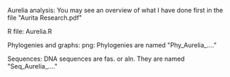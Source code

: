 Aurelia analysis: You may see an overview of what I have done first in the file "Aurita Research.pdf"

R file: Aurelia.R

Phylogenies and graphs: png: Phylogenies are named "Phy_Aurelia_...."

Sequences: DNA sequences are fas. or aln. They are named "Seq_Aurelia_...."
